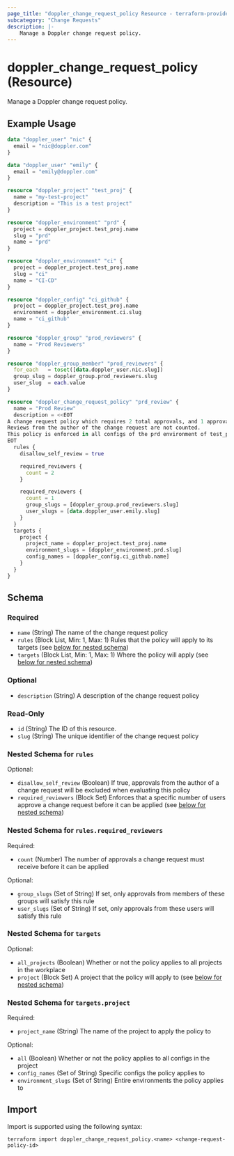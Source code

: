 ```yaml
---
page_title: "doppler_change_request_policy Resource - terraform-provider-doppler"
subcategory: "Change Requests"
description: |-
	Manage a Doppler change request policy.
---
```


# doppler_change_request_policy (Resource)

Manage a Doppler change request policy.

## Example Usage

```terraform
data "doppler_user" "nic" {
  email = "nic@doppler.com"
}

data "doppler_user" "emily" {
  email = "emily@doppler.com"
}

resource "doppler_project" "test_proj" {
  name = "my-test-project"
  description = "This is a test project"
}

resource "doppler_environment" "prd" {
  project = doppler_project.test_proj.name
  slug = "prd"
  name = "prd"
}

resource "doppler_environment" "ci" {
  project = doppler_project.test_proj.name
  slug = "ci"
  name = "CI-CD"
}

resource "doppler_config" "ci_github" {
  project = doppler_project.test_proj.name
  environment = doppler_environment.ci.slug
  name = "ci_github"
}

resource "doppler_group" "prod_reviewers" {
  name = "Prod Reviewers"
}

resource "doppler_group_member" "prod_reviewers" {
  for_each   = toset([data.doppler_user.nic.slug])
  group_slug = doppler_group.prod_reviewers.slug
  user_slug  = each.value
}

resource "doppler_change_request_policy" "prd_review" {
  name = "Prod Review"
  description = <<EOT
A change request policy which requires 2 total approvals, and 1 approval from emily or any member of the prod_reviewers group.
Reviews from the author of the change request are not counted.
This policy is enforced in all configs of the prd environment of test_proj, as well as the ci_github branch config.
EOT
  rules {
    disallow_self_review = true

    required_reviewers {
      count = 2
    }

    required_reviewers {
      count = 1
      group_slugs = [doppler_group.prod_reviewers.slug]
      user_slugs = [data.doppler_user.emily.slug]
    }
  }
  targets {
    project {
      project_name = doppler_project.test_proj.name
      environment_slugs = [doppler_environment.prd.slug]
      config_names = [doppler_config.ci_github.name]
    }
  }
}
```

<!-- schema generated by tfplugindocs -->
## Schema

### Required

- `name` (String) The name of the change request policy
- `rules` (Block List, Min: 1, Max: 1) Rules that the policy will apply to its targets (see [below for nested schema](#nestedblock--rules))
- `targets` (Block List, Min: 1, Max: 1) Where the policy will apply (see [below for nested schema](#nestedblock--targets))

### Optional

- `description` (String) A description of the change request policy

### Read-Only

- `id` (String) The ID of this resource.
- `slug` (String) The unique identifier of the change request policy

<a id="nestedblock--rules"></a>
### Nested Schema for `rules`

Optional:

- `disallow_self_review` (Boolean) If true, approvals from the author of a change request will be excluded when evaluating this policy
- `required_reviewers` (Block Set) Enforces that a specific number of users approve a change request before it can be applied (see [below for nested schema](#nestedblock--rules--required_reviewers))

<a id="nestedblock--rules--required_reviewers"></a>
### Nested Schema for `rules.required_reviewers`

Required:

- `count` (Number) The number of approvals a change request must receive before it can be applied

Optional:

- `group_slugs` (Set of String) If set, only approvals from members of these groups will satisfy this rule
- `user_slugs` (Set of String) If set, only approvals from these users will satisfy this rule



<a id="nestedblock--targets"></a>
### Nested Schema for `targets`

Optional:

- `all_projects` (Boolean) Whether or not the policy applies to all projects in the workplace
- `project` (Block Set) A project that the policy will apply to (see [below for nested schema](#nestedblock--targets--project))

<a id="nestedblock--targets--project"></a>
### Nested Schema for `targets.project`

Required:

- `project_name` (String) The name of the project to apply the policy to

Optional:

- `all` (Boolean) Whether or not the policy applies to all configs in the project
- `config_names` (Set of String) Specific configs the policy applies to
- `environment_slugs` (Set of String) Entire environments the policy applies to

## Import

Import is supported using the following syntax:

```shell
terraform import doppler_change_request_policy.<name> <change-request-policy-id>
```
